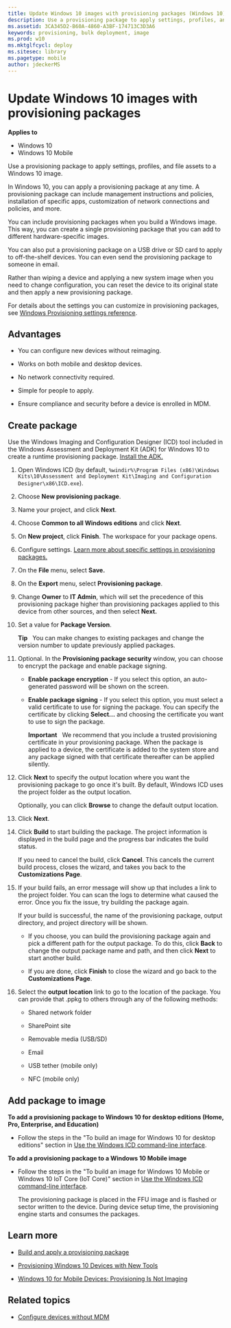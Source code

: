 ```yaml
---
title: Update Windows 10 images with provisioning packages (Windows 10)
description: Use a provisioning package to apply settings, profiles, and file assets to a Windows 10 image.
ms.assetid: 3CA345D2-B60A-4860-A3BF-174713C3D3A6
keywords: provisioning, bulk deployment, image
ms.prod: w10
ms.mktglfcycl: deploy
ms.sitesec: library
ms.pagetype: mobile
author: jdeckerMS
---
```


# Update Windows 10 images with provisioning packages
**Applies to**

-   Windows 10
-   Windows 10 Mobile

Use a provisioning package to apply settings, profiles, and file assets to a Windows 10 image.

In Windows 10, you can apply a provisioning package at any time. A provisioning package can include management instructions and policies, installation of specific apps, customization of network connections and policies, and more.

You can include provisioning packages when you build a Windows image. This way, you can create a single provisioning package that you can add to different hardware-specific images.

You can also put a provisioning package on a USB drive or SD card to apply to off-the-shelf devices. You can even send the provisioning package to someone in email.

Rather than wiping a device and applying a new system image when you need to change configuration, you can reset the device to its original state and then apply a new provisioning package.

For details about the settings you can customize in provisioning packages, see [Windows Provisioning settings reference]( https://go.microsoft.com/fwlink/p/?LinkId=619012).

## Advantages
-   You can configure new devices without reimaging.

-   Works on both mobile and desktop devices.

-   No network connectivity required.

-   Simple for people to apply.

-   Ensure compliance and security before a device is enrolled in MDM.

## Create package
Use the Windows Imaging and Configuration Designer (ICD) tool included in the Windows Assessment and Deployment Kit (ADK) for Windows 10 to create a runtime provisioning package. [Install the ADK.](https://go.microsoft.com/fwlink/p/?LinkId=526740)

1.  Open Windows ICD (by default, `%windir%\Program Files (x86)\Windows Kits\10\Assessment and Deployment Kit\Imaging and Configuration Designer\x86\ICD.exe`).

2.  Choose **New provisioning package**.

3.  Name your project, and click **Next**.

4.  Choose **Common to all Windows editions** and click **Next**.

5.  On **New project**, click **Finish**. The workspace for your package opens.

6.  Configure settings. [Learn more about specific settings in provisioning packages.]( https://go.microsoft.com/fwlink/p/?LinkId=615916)

7.  On the **File** menu, select **Save.**

8.  On the **Export** menu, select **Provisioning package**.

9.  Change **Owner** to **IT Admin**, which will set the precedence of this provisioning package higher than provisioning packages applied to this device from other sources, and then select **Next.**

10. Set a value for **Package Version**.

    **Tip**  
    You can make changes to existing packages and change the version number to update previously applied packages.

11. Optional. In the **Provisioning package security** window, you can choose to encrypt the package and enable package signing.

    -   **Enable package encryption** - If you select this option, an auto-generated password will be shown on the screen.

    -   **Enable package signing** - If you select this option, you must select a valid certificate to use for signing the package. You can specify the certificate by clicking **Select...** and choosing the certificate you want to use to sign the package.

        **Important**  
        We recommend that you include a trusted provisioning certificate in your provisioning package. When the package is applied to a device, the certificate is added to the system store and any package signed with that certificate thereafter can be applied silently. 

12. Click **Next** to specify the output location where you want the provisioning package to go once it's built. By default, Windows ICD uses the project folder as the output location.<p>
Optionally, you can click **Browse** to change the default output location.

13. Click **Next**.

14. Click **Build** to start building the package. The project information is displayed in the build page and the progress bar indicates the build status.<p>
If you need to cancel the build, click **Cancel**. This cancels the current build process, closes the wizard, and takes you back to the **Customizations Page**.

15. If your build fails, an error message will show up that includes a link to the project folder. You can scan the logs to determine what caused the error. Once you fix the issue, try building the package again.<p>
If your build is successful, the name of the provisioning package, output directory, and project directory will be shown.

    -   If you choose, you can build the provisioning package again and pick a different path for the output package. To do this, click **Back** to change the output package name and path, and then click **Next** to start another build.
    
    -   If you are done, click **Finish** to close the wizard and go back to the **Customizations Page**.

16. Select the **output location** link to go to the location of the package. You can provide that .ppkg to others through any of the following methods:

    -   Shared network folder

    -   SharePoint site

    -   Removable media (USB/SD)

    -   Email

    -   USB tether (mobile only)

    -   NFC (mobile only)

## Add package to image
**To add a provisioning package to Windows 10 for desktop editions (Home, Pro, Enterprise, and Education)**

-   Follow the steps in the "To build an image for Windows 10 for desktop editions" section in [Use the Windows ICD command-line interface]( https://go.microsoft.com/fwlink/p/?LinkId=617371).

**To add a provisioning package to a Windows 10 Mobile image**

-   Follow the steps in the "To build an image for Windows 10 Mobile or Windows 10 IoT Core (IoT Core)" section in [Use the Windows ICD command-line interface]( https://go.microsoft.com/fwlink/p/?LinkId=617371).<p>
The provisioning package is placed in the FFU image and is flashed or sector written to the device. During device setup time, the provisioning engine starts and consumes the packages.

## Learn more
-   [Build and apply a provisioning package]( https://go.microsoft.com/fwlink/p/?LinkId=629651)

-   [Provisioning Windows 10 Devices with New Tools](https://go.microsoft.com/fwlink/p/?LinkId=615921)

-   [Windows 10 for Mobile Devices: Provisioning Is Not Imaging](https://go.microsoft.com/fwlink/p/?LinkId=615922)

## Related topics
- [Configure devices without MDM](../manage/configure-devices-without-mdm.md)